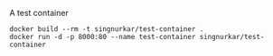 A test container 

```
docker build --rm -t singnurkar/test-container .
docker run -d -p 8000:80 --name test-container singnurkar/test-container
```
